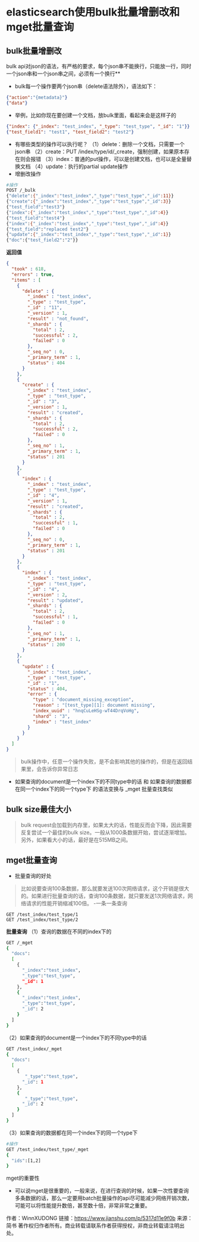 # elasticsearch使用bulk批量增删改和mget批量查询



## bulk批量增删改

bulk api对json的语法，有严格的要求，每个json串不能换行，只能放一行，同时一个json串和一个json串之间，必须有一个换行**

- bulk每一个操作要两个json串（delete语法除外），语法如下：

```json
{"action":"{metadata}"}
{"data"}
```

- 举例，比如你现在要创建一个文档，放bulk里面，看起来会是这样子的

```json
{"index": {"_index": "test_index", "_type": "test_type", "_id": "1"}}
{"test_field1": "test1", "test_field2": "test2"}
```

- 有哪些类型的操作可以执行呢？
   （1）delete：删除一个文档，只需要一个json串
   （2）create：PUT /index/type/id/_create，强制创建，如果原本存在则会报错
   （3）index：普通的put操作，可以是创建文档，也可以是全量替换文档
   （4）update：执行的partial update操作
- 增删改操作

```bash
#操作
POST /_bulk
{"delete":{"_index":"test_index","_type":"test_type","_id":11}}
{"create":{"_index":"test_index","_type":"test_type","_id":3}}
{"test_field":"test3"}
{"index":{"_index":"test_index","_type":"test_type","_id":4}}
{"test_field":"test4"}
{"index":{"_index":"test_index","_type":"test_type","_id":4}}
{"test_field":"replaced test2"}
{"update":{"_index":"test_index","_type":"test_type","_id":1}}
{"doc":{"test_field2":"2"}}
```

**返回值**

```json
{
  "took" : 618,
  "errors" : true,
  "items" : [
    {
      "delete" : {
        "_index" : "test_index",
        "_type" : "test_type",
        "_id" : "11",
        "_version" : 1,
        "result" : "not_found",
        "_shards" : {
          "total" : 2,
          "successful" : 2,
          "failed" : 0
        },
        "_seq_no" : 0,
        "_primary_term" : 1,
        "status" : 404
      }
    },
    {
      "create" : {
        "_index" : "test_index",
        "_type" : "test_type",
        "_id" : "3",
        "_version" : 1,
        "result" : "created",
        "_shards" : {
          "total" : 2,
          "successful" : 2,
          "failed" : 0
        },
        "_seq_no" : 1,
        "_primary_term" : 1,
        "status" : 201
      }
    },
    {
      "index" : {
        "_index" : "test_index",
        "_type" : "test_type",
        "_id" : "4",
        "_version" : 1,
        "result" : "created",
        "_shards" : {
          "total" : 2,
          "successful" : 1,
          "failed" : 0
        },
        "_seq_no" : 0,
        "_primary_term" : 1,
        "status" : 201
      }
    },
    {
      "index" : {
        "_index" : "test_index",
        "_type" : "test_type",
        "_id" : "4",
        "_version" : 2,
        "result" : "updated",
        "_shards" : {
          "total" : 2,
          "successful" : 1,
          "failed" : 0
        },
        "_seq_no" : 1,
        "_primary_term" : 1,
        "status" : 200
      }
    },
    {
      "update" : {
        "_index" : "test_index",
        "_type" : "test_type",
        "_id" : "1",
        "status" : 404,
        "error" : {
          "type" : "document_missing_exception",
          "reason" : "[test_type][1]: document missing",
          "index_uuid" : "hnqCuLeHSg-wT44DrqVoHg",
          "shard" : "3",
          "index" : "test_index"
        }
      }
    }
  ]
}
```

> bulk操作中，任意一个操作失败，是不会影响其他的操作的，但是在返回结果里，会告诉你异常日志

- 如果查询的document是一个index下的不同type中的话 和 如果查询的数据都在同一个index下的同一个type下 的语法变换与 _mget 批量查找类似



## bulk size最佳大小

> bulk request会加载到内存里，如果太大的话，性能反而会下降，因此需要反复尝试一个最佳的bulk size。一般从1000条数据开始，尝试逐渐增加。另外，如果看大小的话，最好是在515MB之间。



## mget批量查询

- 批量查询的好处

> 比如说要查询100条数据，那么就要发送100次网络请求，这个开销是很大的。如果进行批量查询的话，查询100条数据，就只要发送1次网络请求，网络请求的性能开销缩减100倍。
>  -一条一条查询

```undefined
GET /test_index/test_type/1
GET /test_index/test_type/2
```

**批量查询**
 （1）查询的数据在不同的index下的

```bash
GET /_mget
{
  "docs":
  [
    {
      "_index":"test_index",
      "_type":"test_type",
      "_id": 1
    },
    {
      "_index":"test_index",
      "_type":"test_type",
      "_id": 2
    }
  ]
}
```

（2）如果查询的document是一个index下的不同type中的话

```bash
GET /test_index/_mget
{
  "docs":
  [
    {
       "_type":"test_type",
      "_id": 1
    },
    {
       "_type":"test_type",
      "_id": 2
    }
  ]
}
```

（3）如果查询的数据都在同一个index下的同一个type下

```bash
#操作
GET /test_index/test_type/_mget
{
  "ids":[1,2]
}
```

mget的重要性

- 可以说mget是很重要的，一般来说，在进行查询的时候，如果一次性要查询多条数据的话，那么一定要用batch批量操作的api尽可能减少网络开销次数，可能可以将性能提升数倍，甚至数十倍，非常非常之重要。

作者：WinnXUDONG
链接：https://www.jianshu.com/p/5317d11e9f0b
来源：简书
著作权归作者所有。商业转载请联系作者获得授权，非商业转载请注明出处。